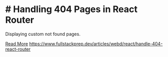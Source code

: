 # # Handling 404 Pages in React Router

Displaying custom not found pages.

[Read More](https://www.fullstackprep.dev/articles/webd/react/handle-404-react-router) https://www.fullstackprep.dev/articles/webd/react/handle-404-react-router